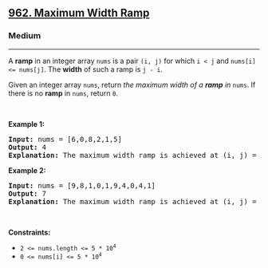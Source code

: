 <h2><a href="https://leetcode.com/problems/maximum-width-ramp/">962. Maximum Width Ramp</a></h2><h3>Medium</h3><hr><div><p data-immersive-translate-walked="c636ea47-372a-4264-8b4c-a203fa53a9ce" data-immersive-translate-paragraph="1">A <strong data-immersive-translate-walked="c636ea47-372a-4264-8b4c-a203fa53a9ce">ramp</strong> in an integer array <code data-immersive-translate-walked="c636ea47-372a-4264-8b4c-a203fa53a9ce">nums</code> is a pair <code data-immersive-translate-walked="c636ea47-372a-4264-8b4c-a203fa53a9ce">(i, j)</code> for which <code data-immersive-translate-walked="c636ea47-372a-4264-8b4c-a203fa53a9ce">i &lt; j</code> and <code data-immersive-translate-walked="c636ea47-372a-4264-8b4c-a203fa53a9ce">nums[i] &lt;= nums[j]</code>. The <strong data-immersive-translate-walked="c636ea47-372a-4264-8b4c-a203fa53a9ce">width</strong> of such a ramp is <code data-immersive-translate-walked="c636ea47-372a-4264-8b4c-a203fa53a9ce">j - i</code>.</p>

<p data-immersive-translate-walked="c636ea47-372a-4264-8b4c-a203fa53a9ce" data-immersive-translate-paragraph="1">Given an integer array <code data-immersive-translate-walked="c636ea47-372a-4264-8b4c-a203fa53a9ce">nums</code>, return <em data-immersive-translate-walked="c636ea47-372a-4264-8b4c-a203fa53a9ce">the maximum width of a <strong data-immersive-translate-walked="c636ea47-372a-4264-8b4c-a203fa53a9ce">ramp</strong> in </em><code data-immersive-translate-walked="c636ea47-372a-4264-8b4c-a203fa53a9ce">nums</code>. If there is no <strong data-immersive-translate-walked="c636ea47-372a-4264-8b4c-a203fa53a9ce">ramp</strong> in <code data-immersive-translate-walked="c636ea47-372a-4264-8b4c-a203fa53a9ce">nums</code>, return <code data-immersive-translate-walked="c636ea47-372a-4264-8b4c-a203fa53a9ce">0</code>.</p>

<p>&nbsp;</p>
<p><strong class="example">Example 1:</strong></p>

<pre><strong>Input:</strong> nums = [6,0,8,2,1,5]
<strong>Output:</strong> 4
<strong>Explanation:</strong> The maximum width ramp is achieved at (i, j) = (1, 5): nums[1] = 0 and nums[5] = 5.
</pre>

<p><strong class="example">Example 2:</strong></p>

<pre><strong>Input:</strong> nums = [9,8,1,0,1,9,4,0,4,1]
<strong>Output:</strong> 7
<strong>Explanation:</strong> The maximum width ramp is achieved at (i, j) = (2, 9): nums[2] = 1 and nums[9] = 1.
</pre>

<p>&nbsp;</p>
<p><strong>Constraints:</strong></p>

<ul>
	<li><code>2 &lt;= nums.length &lt;= 5 * 10<sup>4</sup></code></li>
	<li><code>0 &lt;= nums[i] &lt;= 5 * 10<sup>4</sup></code></li>
</ul>
</div>